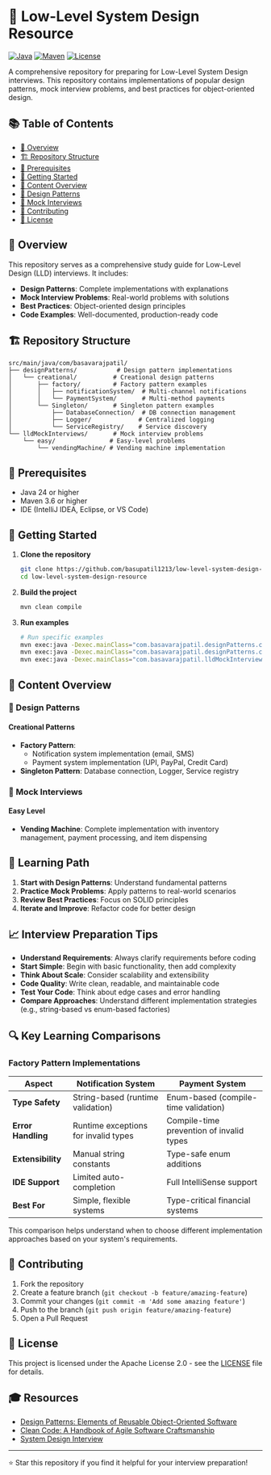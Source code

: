 # 🎯 Low-Level System Design Resource

[![Java](https://img.shields.io/badge/Java-24-orange.svg)](https://www.oracle.com/java/)
[![Maven](https://img.shields.io/badge/Maven-3.6+-blue.svg)](https://maven.apache.org/)
[![License](https://img.shields.io/badge/License-Apache%202.0-green.svg)](LICENSE)

A comprehensive repository for preparing for Low-Level System Design interviews. This repository contains implementations of popular design patterns, mock interview problems, and best practices for object-oriented design.

## 📚 Table of Contents

- [🎯 Overview](#-overview)
- [🏗️ Repository Structure](#️-repository-structure)
- [🔧 Prerequisites](#-prerequisites)
- [🚀 Getting Started](#-getting-started)
- [📖 Content Overview](#-content-overview)
- [🎨 Design Patterns](#-design-patterns)
- [🧪 Mock Interviews](#-mock-interviews)
- [📝 Contributing](#-contributing)
- [📄 License](#-license)

## 🎯 Overview

This repository serves as a comprehensive study guide for Low-Level Design (LLD) interviews. It includes:

- **Design Patterns**: Complete implementations with explanations
- **Mock Interview Problems**: Real-world problems with solutions
- **Best Practices**: Object-oriented design principles
- **Code Examples**: Well-documented, production-ready code

## 🏗️ Repository Structure

```
src/main/java/com/basavarajpatil/
├── designPatterns/           # Design pattern implementations
│   └── creational/          # Creational design patterns
│       ├── factory/         # Factory pattern examples
│       │   ├── notificationSystem/  # Multi-channel notifications
│       │   └── PaymentSystem/       # Multi-method payments
│       └── Singleton/       # Singleton pattern examples
│           ├── DatabaseConnection/  # DB connection management
│           ├── Logger/             # Centralized logging
│           └── ServiceRegistry/    # Service discovery
└── lldMockInterviews/       # Mock interview problems
    └── easy/               # Easy-level problems
        └── vendingMachine/ # Vending machine implementation
```

## 🔧 Prerequisites

- Java 24 or higher
- Maven 3.6 or higher
- IDE (IntelliJ IDEA, Eclipse, or VS Code)

## 🚀 Getting Started

1. **Clone the repository**
   ```bash
   git clone https://github.com/basupatil1213/low-level-system-design-resource.git
   cd low-level-system-design-resource
   ```

2. **Build the project**
   ```bash
   mvn clean compile
   ```

3. **Run examples**
   ```bash
   # Run specific examples
   mvn exec:java -Dexec.mainClass="com.basavarajpatil.designPatterns.creational.factory.notificationSystem.Client"
   mvn exec:java -Dexec.mainClass="com.basavarajpatil.designPatterns.creational.factory.PaymentSystem.Client"
   mvn exec:java -Dexec.mainClass="com.basavarajpatil.lldMockInterviews.easy.vendingMachine.Client"
   ```

## 📖 Content Overview

### 🎨 Design Patterns

#### Creational Patterns
- **Factory Pattern**: 
  - Notification system implementation (email, SMS)
  - Payment system implementation (UPI, PayPal, Credit Card)
- **Singleton Pattern**: Database connection, Logger, Service registry

### 🧪 Mock Interviews

#### Easy Level
- **Vending Machine**: Complete implementation with inventory management, payment processing, and item dispensing

## 🎯 Learning Path

1. **Start with Design Patterns**: Understand fundamental patterns
2. **Practice Mock Problems**: Apply patterns to real-world scenarios
3. **Review Best Practices**: Focus on SOLID principles
4. **Iterate and Improve**: Refactor code for better design

## 📈 Interview Preparation Tips

- **Understand Requirements**: Always clarify requirements before coding
- **Start Simple**: Begin with basic functionality, then add complexity
- **Think About Scale**: Consider scalability and extensibility
- **Code Quality**: Write clean, readable, and maintainable code
- **Test Your Code**: Think about edge cases and error handling
- **Compare Approaches**: Understand different implementation strategies (e.g., string-based vs enum-based factories)

## 🔍 Key Learning Comparisons

### Factory Pattern Implementations
| Aspect | Notification System | Payment System |
|--------|-------------------|----------------|
| **Type Safety** | String-based (runtime validation) | Enum-based (compile-time validation) |
| **Error Handling** | Runtime exceptions for invalid types | Compile-time prevention of invalid types |
| **Extensibility** | Manual string constants | Type-safe enum additions |
| **IDE Support** | Limited auto-completion | Full IntelliSense support |
| **Best For** | Simple, flexible systems | Type-critical financial systems |

This comparison helps understand when to choose different implementation approaches based on your system's requirements.

## 🤝 Contributing

1. Fork the repository
2. Create a feature branch (`git checkout -b feature/amazing-feature`)
3. Commit your changes (`git commit -m 'Add some amazing feature'`)
4. Push to the branch (`git push origin feature/amazing-feature`)
5. Open a Pull Request

## 📄 License

This project is licensed under the Apache License 2.0 - see the [LICENSE](LICENSE) file for details.

## 🎓 Resources

- [Design Patterns: Elements of Reusable Object-Oriented Software](https://www.amazon.com/Design-Patterns-Elements-Reusable-Object-Oriented/dp/0201633612)
- [Clean Code: A Handbook of Agile Software Craftsmanship](https://www.amazon.com/Clean-Code-Handbook-Software-Craftsmanship/dp/0132350884)
- [System Design Interview](https://www.amazon.com/System-Design-Interview-insiders-Second/dp/B08CMF2CQF)

---

⭐ Star this repository if you find it helpful for your interview preparation!
